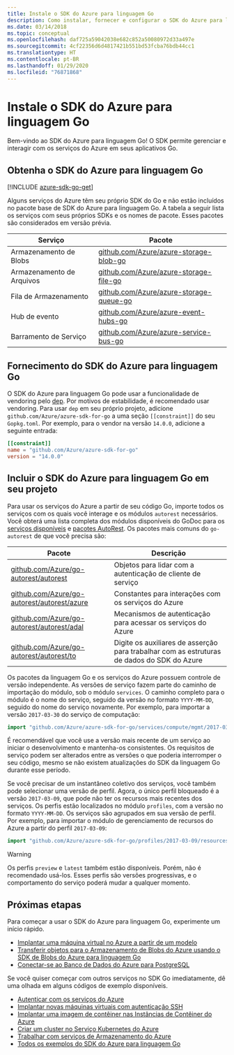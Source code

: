 ```yaml
---
title: Instale o SDK do Azure para linguagem Go
description: Como instalar, fornecer e configurar o SDK do Azure para linguagem Go.
ms.date: 03/14/2018
ms.topic: conceptual
ms.openlocfilehash: daf725a59042038e682c852a50080972d33a497e
ms.sourcegitcommit: 4cf22356d6d4817421b551bd53fcba76bdb44cc1
ms.translationtype: HT
ms.contentlocale: pt-BR
ms.lasthandoff: 01/29/2020
ms.locfileid: "76871868"
---
```

# <a name="install-the-azure-sdk-for-go"></a>Instale o SDK do Azure para linguagem Go

Bem-vindo ao SDK do Azure para linguagem Go! O SDK permite gerenciar e interagir com os serviços do Azure em seus aplicativos Go.

## <a name="get-the-azure-sdk-for-go"></a>Obtenha o SDK do Azure para linguagem Go

[!INCLUDE [azure-sdk-go-get](includes/azure-sdk-go-get.md)]

Alguns serviços do Azure têm seu próprio SDK do Go e não estão incluídos no pacote base de SDK do Azure para linguagem Go. A tabela a seguir lista os serviços com seus próprios SDKs e os nomes de pacote. Esses pacotes são considerados em versão prévia.

| Serviço | Pacote |
|---------|---------|
| Armazenamento de Blobs | [github.com/Azure/azure-storage-blob-go](https://github.com/Azure/azure-storage-blob-go) |
| Armazenamento de Arquivos | [github.com/Azure/azure-storage-file-go](https://github.com/Azure/azure-storage-file-go) |
| Fila de Armazenamento | [github.com/Azure/azure-storage-queue-go](https://github.com/Azure/azure-storage-queue-go) |
| Hub de evento | [github.com/Azure/azure-event-hubs-go](https://github.com/Azure/azure-event-hubs-go) |
| Barramento de Serviço | [github.com/Azure/azure-service-bus-go](https://github.com/Azure/azure-service-bus-go) |

## <a name="vendor-the-azure-sdk-for-go"></a>Fornecimento do SDK do Azure para linguagem Go

O SDK do Azure para linguagem Go pode usar a funcionalidade de vendoring pelo [dep](https://github.com/golang/dep). Por motivos de estabilidade, é recomendado usar vendoring. Para usar `dep` em seu próprio projeto, adicione `github.com/Azure/azure-sdk-for-go` a uma seção `[[constraint]]` do seu `Gopkg.toml`. Por exemplo, para o vendor na versão `14.0.0`, adicione a seguinte entrada:

```toml
[[constraint]]
name = "github.com/Azure/azure-sdk-for-go"
version = "14.0.0"
```

## <a name="include-the-azure-sdk-for-go-in-your-project"></a>Incluir o SDK do Azure para linguagem Go em seu projeto

Para usar os serviços do Azure a partir de seu código Go, importe todos os serviços com os quais você interage e os módulos `autorest` necessários.
Você obterá uma lista completa dos módulos disponíveis do GoDoc para os [serviços disponíveis](https://godoc.org/github.com/Azure/azure-sdk-for-go) e [pacotes AutoRest](https://godoc.org/github.com/Azure/go-autorest). Os pacotes mais comuns do `go-autorest` de que você precisa são:

| Pacote | Descrição |
|---------|-------------|
| [github.com/Azure/go-autorest/autorest][autorest] | Objetos para lidar com a autenticação de cliente de serviço |
| [github.com/Azure/go-autorest/autorest/azure][autorest/azure] | Constantes para interações com os serviços do Azure |
| [github.com/Azure/go-autorest/autorest/adal][autorest/adal] | Mecanismos de autenticação para acessar os serviços do Azure |
| [github.com/Azure/go-autorest/autorest/to][autorest/to] | Digite os auxiliares de asserção para trabalhar com as estruturas de dados do SDK do Azure |

[autorest]: https://godoc.org/github.com/Azure/go-autorest/autorest
[autorest/azure]: https://godoc.org/github.com/Azure/go-autorest/autorest/azure
[autorest/adal]: https://godoc.org/github.com/Azure/go-autorest/autorest/adal
[autorest/to]: https://godoc.org/github.com/Azure/go-autorest/autorest/to

Os pacotes da linguagem Go e os serviços do Azure possuem controle de versão independente. As versões de serviço fazem parte do caminho de importação do módulo, sob o módulo `services`. O caminho completo para o módulo é o nome do serviço, seguido da versão no formato `YYYY-MM-DD`, seguido do nome do serviço novamente. Por exemplo, para importar a versão `2017-03-30` do serviço de computação:

```go
import "github.com/Azure/azure-sdk-for-go/services/compute/mgmt/2017-03-30/compute"
```

É recomendável que você use a versão mais recente de um serviço ao iniciar o desenvolvimento e mantenha-os consistentes.
Os requisitos de serviço podem ser alterados entre as versões o que poderia interromper o seu código, mesmo se não existem atualizações do SDK da linguagem Go durante esse período.

Se você precisar de um instantâneo coletivo dos serviços, você também pode selecionar uma versão de perfil. Agora, o único perfil bloqueado é a versão `2017-03-09`, que pode não ter os recursos mais recentes dos serviços. Os perfis estão localizados no módulo `profiles`, com a versão no formato `YYYY-MM-DD`. Os serviços são agrupados em sua versão de perfil. Por exemplo, para importar o módulo de gerenciamento de recursos do Azure a partir do perfil `2017-03-09`:

```go
import "github.com/Azure/azure-sdk-for-go/profiles/2017-03-09/resources/mgmt/resources"
```

> [!WARNING]
> Os perfis `preview` e `latest` também estão disponíveis. Porém, não é recomendado usá-los. Esses perfis são versões progressivas, e o comportamento do serviço poderá mudar a qualquer momento.

## <a name="next-steps"></a>Próximas etapas

Para começar a usar o SDK do Azure para linguagem Go, experimente um início rápido.

* [Implantar uma máquina virtual no Azure a partir de um modelo](azure-sdk-go-qs-vm.md)
* [Transferir objetos para o Armazenamento de Blobs do Azure usando o SDK de Blobs do Azure para linguagem Go](/azure/storage/blobs/storage-quickstart-blobs-go?toc=%2fgo%2fazure%2ftoc.json)
* [Conectar-se ao Banco de Dados do Azure para PostgreSQL](/azure/postgresql/connect-go?toc=%2fgo%2fazure%2ftoc.json)

Se você quiser começar com outros serviços no SDK Go imediatamente, dê uma olhada em alguns códigos de exemplo disponíveis.

* [Autenticar com os serviços do Azure](https://github.com/Azure-Samples/azure-sdk-for-go-samples/tree/master/internal/iam)
* [Implantar novas máquinas virtuais com autenticação SSH](https://github.com/Azure-Samples/azure-sdk-for-go-samples/tree/master/compute)
* [Implantar uma imagem de contêiner nas Instâncias de Contêiner do Azure](https://github.com/Azure-Samples/azure-sdk-for-go-samples/tree/master/compute)
* [Criar um cluster no Serviço Kubernetes do Azure](https://github.com/Azure-Samples/azure-sdk-for-go-samples/blob/master/compute)
* [Trabalhar com serviços de Armazenamento do Azure](https://github.com/Azure-Samples/azure-sdk-for-go-samples/tree/master/storage)
* [Todos os exemplos do SDK do Azure para linguagem Go](https://github.com/azure-samples/azure-sdk-for-go-samples)
